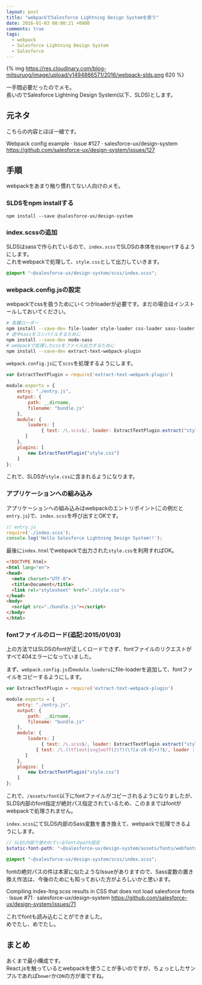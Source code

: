 ```yaml
---
layout: post
title: "webpackでSalesforce Lightning Design Systemを使う"
date: 2016-01-03 00:00:21 +0900
comments: true
tags:
  - webpack
  - Salesforce Lightning Design System
  - Salesforce
---
```


{% img https://res.cloudinary.com/blog-mitsuruog/image/upload/v1494866571/2016/webpack-slds.png 620 %}

一手間必要だったのでメモ。  
長いのでSalesforce Lightning Design System(以下、SLDS)とします。

<!-- more -->

## 元ネタ

こちらの内容とほぼ一緒です。

Webpack config example · Issue #127 · salesforce-ux/design-system  
https://github.com/salesforce-ux/design-system/issues/127

## 手順

webpackをあまり触り慣れてない人向けのメモ。

### SLDSをnpm installする

```
npm install --save @salesforce-ux/design-system
```

### index.scssの追加

SLDSはsassで作られているので、`index.scss`でSLDSの本体を`@import`するようにします。  
これをwebpackで処理して、`style.css`として出力していきます。

```scss
@import "~@salesforce-ux/design-system/scss/index.scss";
```

### webpack.config.jsの設定

webpackでcssを扱うためにいくつかloaderが必要です。まだの場合はインストールしておいてください。

```sh
# 各種ローダー
npm install --save-dev file-loader style-loader css-loader sass-loader
# 途中sassをコンパイルするために
npm install --save-dev node-sass
# webpackで処理したcssをファイル出力するために
npm install --save-dev extract-text-webpack-plugin
```

`webpack.config.js`にて`scss`を処理するようにします。  

```js
var ExtractTextPlugin = require('extract-text-webpack-plugin')

module.exports = {
    entry: "./entry.js",
    output: {
        path: __dirname,
        filename: "bundle.js"
    },
    module: {
        loaders: [
	         { test: /\.scss$/, loader: ExtractTextPlugin.extract("style-loader", "css-loader!sass-loader") },
       ]
    },
    plugins: [
        new ExtractTextPlugin("style.css")
    ]
};
```

これで、SLDSが`style.css`に含まれるようになります。

### アプリケーションへの組み込み

アプリケーションへの組み込みはwebpackのエントリポイント(この例だと`entry.js`)で、`index.scss`を呼び出すとOKです。

```js
// entry.js
require('./index.scss');
console.log('Hello Salesforce Lightning Design System!!');
```

最後に`index.html`でwebpackで出力された`style.css`を利用すればOK。

```html
<!DOCTYPE html>
<html lang="en">
<head>
  <meta charset="UTF-8">
  <title>Document</title>
  <link rel="stylesheet" href="./style.css">
</head>
<body>
  <script src="./bundle.js"></script>
</body>
</html>

```

### fontファイルのロード(追記:2015/01/03)

上の方法ではSLDSのfontが正しくロードできず、fontファイルのリクエストがすべて404エラーになっていました。

まず、`webpack.config.js`の`module.loaders`にfile-loaderを追加して、fontファイルをコピーするようにします。

```js
var ExtractTextPlugin = require('extract-text-webpack-plugin')

module.exports = {
    entry: "./entry.js",
    output: {
        path: __dirname,
        filename: "bundle.js"
    },
    module: {
        loaders: [
	         { test: /\.scss$/, loader: ExtractTextPlugin.extract("style-loader", "css-loader!sass-loader") },
           { test: /\.(ttf|eot|svg|woff(2)?)(\?[a-z0-9]+)?$/, loader : 'file-loader?&name=/assets/fonts/[name].[ext]'}
       ]
    },
    plugins: [
        new ExtractTextPlugin("style.css")
    ]
};
```

これで、`/assets/font`以下にfontファイルがコピーされるようになりましたが、  
SLDS内部のfont指定が絶対パス指定されているため、このままではfontがwebpackで処理されません。

`index.scss`にてSLDS内部のSass変数を書き換えて、webpackで処理できるようにします。

```scss
// SLDS内部で使われているfontのpath設定
$static-font-path: "~@salesforce-ux/design-system/assets/fonts/webfonts";

@import "~@salesforce-ux/design-system/scss/index.scss";
```

fontの絶対パスの件は本家に似たようなIssueがありますので、Sass変数の置き換え作法は、今後のためにも知っておいた方がよろしいかと思います。

Compiling index-ltng.scss results in CSS that does not load salesforce fonts · Issue #71 · salesforce-ux/design-system   https://github.com/salesforce-ux/design-system/issues/71

これでfontも読み込むことができました。  
めでたし、めでたし。

## まとめ

あくまで最小構成です。  
React.jsを触っているとwebpackを使うことが多いのですが、ちょっとしたサンプルであれば`bower`か`CDN`の方が楽ですね。
